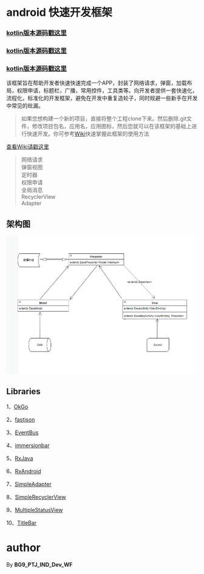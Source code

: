 # android 快速开发框架
### [kotlin版本源码戳这里](https://github.com/liujiang5/AndroidFrameKotlin)
### [kotlin版本源码戳这里](https://github.com/liujiang5/AndroidFrameKotlin)
### [kotlin版本源码戳这里](https://github.com/liujiang5/AndroidFrameKotlin)
该框架旨在帮助开发者快速快速完成一个APP，封装了网络请求，弹窗，加载布局，权限申请，标题栏，广播，常用控件，工具类等。向开发者提供一套快速化，流程化，标准化的开发框架，避免在开发中重复造轮子，同时规避一些新手在开发中常见的纰漏。

> 如果您想构建一个新的项目，直接将整个工程clone下来。然后删除.git文件，修改项目包名，应用名，应用图标，然后您就可以在该框架的基础上进行快速开发。你可参考[Wiki](https://github.com/liujiang5/androidFrame/wiki)快速掌握此框架的使用方法

[查看Wiki请戳这里](https://github.com/liujiang5/androidFrame/wiki)

> 网络请求  
弹窗视图  
定时器  
权限申请  
全局消息  
RecyclerView  
Adapter  


## 架构图
![1](https://github.com/liujiang5/androidFrame/blob/master/image/MVP%E6%9E%B6%E6%9E%84%E5%9B%BE.png)

## Libraries
1、[OkGo](https://github.com/jeasonlzy/okhttp-OkGo)

2、[fastjson](https://github.com/alibaba/fastjson)

3、[EventBus](https://github.com/greenrobot/EventBus)

4、[immersionbar](https://github.com/gyf-dev/ImmersionBar)

5、[RxJava](https://github.com/ReactiveX/RxJava)

6、[RxAndroid](https://github.com/ReactiveX/RxAndroid)

7、[SimpleAdapter](https://github.com/summersrest/SimpleAdapter)

8、[SimpleRecyclerView](https://github.com/summersrest/simple_recycler_view)

9、[MultipleStatusView](https://github.com/summersrest/MultipleStatusView)

10、[TitleBar](https://github.com/summersrest/TitleBar)

# author
By **BG9_PTJ_IND_Dev_WF**

